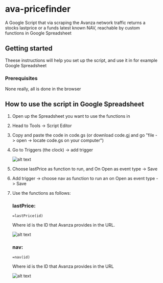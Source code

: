 # ava-pricefinder



A Google Script that via scraping the Avanza network traffic returns a stocks lastprice or a funds latest known NAV, reachable by custom functions in Google Spreadsheet

## Getting started


Theese instructions will help you set up the script, and use it in for example Google Spreadsheet

### Prerequisites

None really, all is done in the browser


## How to use the script in Google Spreadsheet


1. Open up the Spreadsheet you want to use the functions in
2. Head to Tools -> Script Editor
3. Copy and paste the code in code.gs (or download code.gj and go "file -> open -> locate code.gs on your computer")
4. Go to Triggers (the clock) -> add trigger

    ![alt text](https://i.imgur.com/AkBclkU.png "the clock selected in a red square")

5. Choose lastPrice as function to run, and On Open as event type -> Save
6. Add trigger -> choose nav as function to run an on Open as event type -> Save 
7. Use the functions as follows:

    ### lastPrice:
    ```excel
    =lastPrice(id)
    ```
    Where id is the ID that Avanza provides in the URL. 

    ![alt text](https://i.imgur.com/dzunmFO.png "url with the id underlined")



    ### nav:
    ```excel
    =nav(id)
    ```
    Where id is the ID that Avanza provides in the URL

    ![alt text](https://i.imgur.com/1n6cKni.png "url with the id underlined")






